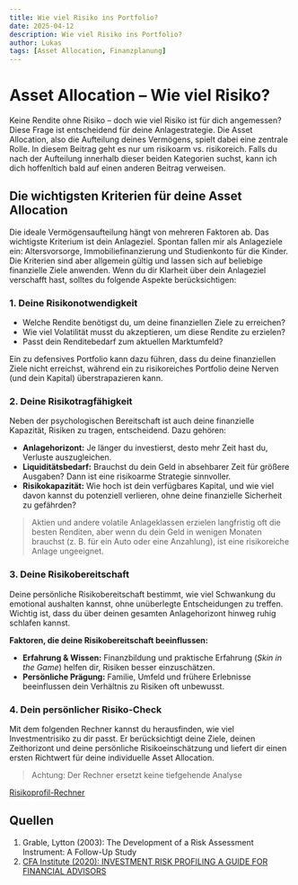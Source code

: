 ```yaml
---
title: Wie viel Risiko ins Portfolio?
date: 2025-04-12
description: Wie viel Risiko ins Portfolio?
author: Lukas
tags: [Asset Allocation, Finanzplanung]
---
```


# Asset Allocation – Wie viel Risiko?

Keine Rendite ohne Risiko – doch wie viel Risiko ist für dich angemessen? Diese Frage ist entscheidend für deine Anlagestrategie. Die Asset Allocation, also die Aufteilung deines Vermögens, spielt dabei eine zentrale Rolle. In diesem Beitrag geht es nur um risikoarm vs. risikoreich. Falls du nach der Aufteilung innerhalb dieser beiden Kategorien suchst, kann ich dich hoffenltich bald auf einen anderen Beitrag verweisen.

## Die wichtigsten Kriterien für deine Asset Allocation

Die ideale Vermögensaufteilung hängt von mehreren Faktoren ab. Das wichtigste Kriterium ist dein Anlageziel. Spontan fallen mir als Anlageziele ein: Altersvorsorge, Immobiliefinanzierung und Studienkonto für die Kinder. Die Kriterien sind aber allgemein gültig und lassen sich auf beliebige finanzielle Ziele anwenden. Wenn du dir Klarheit über dein Anlageziel verschafft hast, solltes du folgende Aspekte berücksichtigen:

### 1. Deine Risikonotwendigkeit
- Welche Rendite benötigst du, um deine finanziellen Ziele zu erreichen?
- Wie viel Volatilität musst du akzeptieren, um diese Rendite zu erzielen?
- Passt dein Renditebedarf zum aktuellen Marktumfeld?

Ein zu defensives Portfolio kann dazu führen, dass du deine finanziellen Ziele nicht erreichst, während ein zu risikoreiches Portfolio deine Nerven (und dein Kapital) überstrapazieren kann.

### 2. Deine Risikotragfähigkeit
Neben der psychologischen Bereitschaft ist auch deine finanzielle Kapazität, Risiken zu tragen, entscheidend. Dazu gehören:

- **Anlagehorizont:** Je länger du investierst, desto mehr Zeit hast du, Verluste auszugleichen.
- **Liquiditätsbedarf:** Brauchst du dein Geld in absehbarer Zeit für größere Ausgaben? Dann ist eine risikoarme Strategie sinnvoller.
- **Risikokapazität:** Wie hoch ist dein verfügbares Kapital, und wie viel davon kannst du potenziell verlieren, ohne deine finanzielle Sicherheit zu gefährden?

> Aktien und andere volatile Anlageklassen erzielen langfristig oft die besten Renditen, aber wenn du dein Geld in wenigen Monaten brauchst (z. B. für ein Auto oder eine Anzahlung), ist eine risikoreiche Anlage ungeeignet.

### 3. Deine Risikobereitschaft
Deine persönliche Risikobereitschaft bestimmt, wie viel Schwankung du emotional aushalten kannst, ohne unüberlegte Entscheidungen zu treffen. Wichtig ist, dass du über deinen gesamten Anlagehorizont hinweg ruhig schlafen kannst.

**Faktoren, die deine Risikobereitschaft beeinflussen:**

- **Erfahrung & Wissen:** Finanzbildung und praktische Erfahrung (*Skin in the Game*) helfen dir, Risiken besser einzuschätzen.
- **Persönliche Prägung:** Familie, Umfeld und frühere Erlebnisse beeinflussen dein Verhältnis zu Risiken oft unbewusst.  

### 4. Dein persönlicher Risiko-Check
Mit dem folgenden Rechner kannst du herausfinden, wie viel Investmentrisiko zu dir passt. Er berücksichtigt deine Ziele, deinen Zeithorizont und deine persönliche Risikoeinschätzung und liefert dir einen ersten Richtwert für deine individuelle Asset Allocation.

> Achtung: Der Rechner ersetzt keine tiefgehende Analyse

<a href="/rechner/risikoprofil/" class="btn btn-primary">
    <i class="bi bi-shield-check"></i> Risikoprofil-Rechner
</a>

## Quellen
1. Grable, Lytton (2003): The Development of a Risk Assessment Instrument: A Follow-Up Study
1. [CFA Institute (2020): INVESTMENT RISK PROFILING
A GUIDE FOR FINANCIAL ADVISORS](https://rpc.cfainstitute.org/research/reports/investment-risk-profiling)
